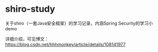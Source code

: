 # shiro-study
关于shiro（一套Java安全框架）的学习记录，内涵Spring Security的学习小demo

详细介绍，可见博文：https://blog.csdn.net/hhhmonkey/article/details/108141977
